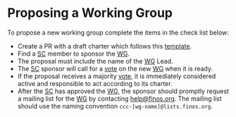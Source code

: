 # Proposing a Working Group

To propose a new working group complete the items in the check list below:

- Create a PR with a draft charter which follows this [template](./templates/charter.md).
- Find a [SC] member to sponsor the [WG].
- The proposal must include the name of the [WG] Lead.
- The [SC] sponsor will call for a [vote] on the new [WG] when it is ready.
- If the proposal receives a majority [vote], it is immediately considered active and responsible to act according to its charter.
- After the [SC] has approved the [WG], the sponsor should promptly request a mailing list for the [WG] by contacting <help@finos.org>. The mailing list should use the naming convention `ccc-[wg-name]@lists.finos.org`.

[WG]: ../community-groups.md#working-groups
[SC]: ../community-groups.md#steering-committee
[vote]: ../steering/charter.md#voting
